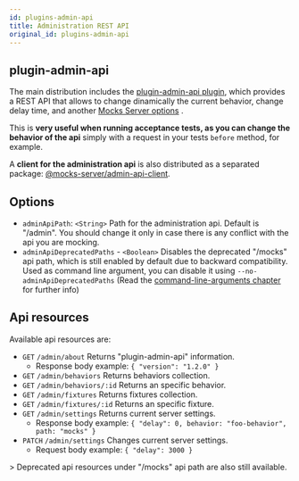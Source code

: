 ```yaml
---
id: plugins-admin-api
title: Administration REST API
original_id: plugins-admin-api
---
```

## plugin-admin-api

The main distribution includes the [plugin-admin-api plugin](https://www.npmjs.com/package/@mocks-server/plugin-admin-api), which provides a REST API that allows to change dinamically the current behavior, change delay time, and another [Mocks Server options](configuration-options.md) .

This is **very useful when running acceptance tests, as you can change the behavior of the api** simply with a request in your tests `before` method, for example.

A **client for the administration api** is also distributed as a separated package: [@mocks-server/admin-api-client](https://www.npmjs.com/package/@mocks-server/admin-api-client).

## Options

-   `adminApiPath`: `<String>` Path for the administration api. Default is "/admin". You should change it only in case there is any conflict with the api you are mocking.
-   `adminApiDeprecatedPaths` - `<Boolean>` Disables the deprecated "/mocks" api path, which is still enabled by default due to backward compatibility. Used as command line argument, you can disable it using `--no-adminApiDeprecatedPaths` (Read the [command-line-arguments chapter](configuration-command-line-arguments) for further info)

## Api resources

Available api resources are:

-   `GET` `/admin/about` Returns "plugin-admin-api" information.
    -   Response body example: `{ "version": "1.2.0" }`
-   `GET` `/admin/behaviors` Returns behaviors collection.
-   `GET` `/admin/behaviors/:id` Returns an specific behavior.
-   `GET` `/admin/fixtures` Returns fixtures collection.
-   `GET` `/admin/fixtures/:id` Returns an specific fixture.
-   `GET` `/admin/settings` Returns current server settings.
    -   Response body example: `{ "delay": 0, behavior: "foo-behavior", path: "mocks" }`
-   `PATCH` `/admin/settings` Changes current server settings.
    -   Request body example: `{ "delay": 3000 }`

&gt; Deprecated api resources under "/mocks" api path are also still available.
